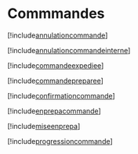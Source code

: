 # Commmandes

[!include[annulationcommande](commmandes.annulationcommande.autogen.md)]

[!include[annulationcommandeinterne](commmandes.annulationcommandeinterne.autogen.md)]

[!include[commandeexpediee](commmandes.commandeexpediee.autogen.md)]

[!include[commandepreparee](commmandes.commandepreparee.autogen.md)]

[!include[confirmationcommande](commmandes.confirmationcommande.autogen.md)]

[!include[enprepacommande](commmandes.enprepacommande.autogen.md)]

[!include[miseenprepa](commmandes.miseenprepa.autogen.md)]

[!include[progressioncommande](commmandes.progressioncommande.autogen.md)]






